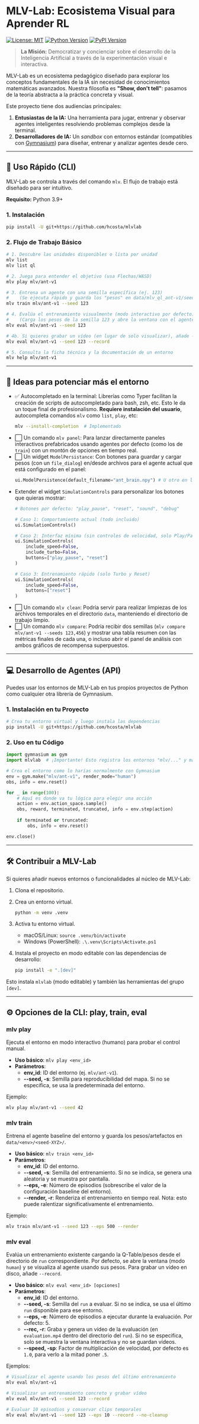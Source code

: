 # MLV-Lab: Ecosistema Visual para Aprender RL

[![License: MIT](https://img.shields.io/badge/License-MIT-blue.svg)](https://opensource.org/licenses/MIT)
[![Python Version](https://img.shields.io/badge/python-3.10%2B-brightgreen)](https://www.python.org/)
[![PyPI Version](https://img.shields.io/badge/pypi-v0.1.43-darkred)](https://pypi.org/project/mlvlab/)

> **La Misión:** Democratizar y concienciar sobre el desarrollo de la Inteligencia Artificial a través de la experimentación visual e interactiva.

MLV-Lab es un ecosistema pedagógico diseñado para explorar los conceptos fundamentales de la IA sin necesidad de conocimientos matemáticas avanzados. Nuestra filosofía es **"Show, don't tell"**: pasamos de la teoría abstracta a la práctica concreta y visual.

Este proyecto tiene dos audiencias principales:
1.  **Entusiastas de la IA:** Una herramienta para jugar, entrenar y observar agentes inteligentes resolviendo problemas complejos desde la terminal.
2.  **Desarrolladores de IA:** Un *sandbox* con entornos estándar (compatibles con [Gymnasium](https://gymnasium.farama.org/)) para diseñar, entrenar y analizar agentes desde cero.

---

## 🚀 Uso Rápido (CLI)

MLV-Lab se controla a través del comando `mlv`. El flujo de trabajo está diseñado para ser intuitivo.

**Requisito:** Python 3.9+

### 1. Instalación
```bash
pip install -U git+https://github.com/hcosta/mlvlab
```

### 2. Flujo de Trabajo Básico

```bash
# 1. Descubre las unidades disponibles o lista por unidad
mlv list
mlv list ql

# 2. Juega para entender el objetivo (usa Flechas/WASD)
mlv play mlv/ant-v1

# 3. Entrena un agente con una semilla específica (ej. 123)
#    (Se ejecuta rápido y guarda los "pesos" en data/mlv_ql_ant-v1/seed-123/)
mlv train mlv/ant-v1 --seed 123

# 4. Evalúa el entrenamiento visualmente (modo interactivo por defecto)
#    (Carga los pesos de la semilla 123 y abre la ventana con el agente usando esos pesos)
mlv eval mlv/ant-v1 --seed 123

# 4b. Si quieres grabar un vídeo (en lugar de solo visualizar), añade --record
mlv eval mlv/ant-v1 --seed 123 --record

# 5. Consulta la ficha técnica y la documentación de un entorno
mlv help mlv/ant-v1
```

---

## 🚀 Ideas para potenciar más el entorno

* ✅ Autocompletado en la terminal: Librerías como Typer facilitan la creación de scripts de autocompletado para bash, zsh, etc. Esto le da un toque final de profesionalismo. **Requiere instalación del usuario**, autocompleta comandos `mlv` como `list`, `play`, etc:
  ```bash
  mlv --install-completion  # Implementado
  ```
* ⬜ Un comando `mlv panel`: Para lanzar directamente paneles interactivos prefabricados usando agentes por defecto (como los de `train`) con un montón de opciones en tiempo real.
* ⬜ Un widget `ModelPersistance`: Con botones para guardar y cargar pesos (con un `file_dialog`) en/desde archivos para el agente actual que está configurado en el panel:
  ```python
  ui.ModelPersistence(default_filename="ant_brain.npy") # U otro en los dialogs
  ```
* Extender el widget `SimulationControls` para personalizar los botones que quieras mostrar:
  ```python
  # Botones por defecto: "play_pause", "reset", "sound", "debug"

  # Caso 1: Comportamiento actual (todo incluido)
  ui.SimulationControls()

  # Caso 2: Interfaz mínima (sin controles de velocidad, solo Play/Pause y Reset)
  ui.SimulationControls(
      include_speed=False, 
      include_turbo=False, 
      buttons=["play_pause", "reset"]
  )

  # Caso 3: Entrenamiento rápido (solo Turbo y Reset)
  ui.SimulationControls(
      include_speed=False, 
      buttons=["reset"]
  )
  ```
* ⬜ Un comando `mlv clean`: Podría servir para realizar limpiezas de los archivos temporales en el directorio `data`, manteniendo el directorio de trabajo limpio.
* ⬜ Un comando `mlv compare`: Podría recibir dos semillas (`mlv compare mlv/ant-v1 --seeds 123,456`) y mostrar una tabla resumen con las métricas finales de cada una, o incluso abrir el panel de análisis con ambos gráficos de recompensa superpuestos.

--- 

## 💻 Desarrollo de Agentes (API)

Puedes usar los entornos de MLV-Lab en tus propios proyectos de Python como cualquier otra librería de Gymnasium.

### 1. Instalación en tu Proyecto

```bash
# Crea tu entorno virtual y luego instala las dependencias
pip install -U git+https://github.com/hcosta/mlvlab
```

### 2. Uso en tu Código

```python
import gymnasium as gym
import mlvlab  # ¡Importante! Esto registra los entornos "mlv/..." y mantiene compatibilidad con los antiguos

# Crea el entorno como lo harías normalmente con Gymnasium
env = gym.make("mlv/ant-v1", render_mode="human")
obs, info = env.reset()

for _ in range(100):
    # Aquí es donde va tu lógica para elegir una acción
    action = env.action_space.sample() 
    obs, reward, terminated, truncated, info = env.step(action)
    
    if terminated or truncated:
        obs, info = env.reset()

env.close()
```
<!--
---

## 🏛️ Extender MLV-Lab (Plugins)

Para usuarios avanzados, MLV-Lab puede ser extendido con nuevos comandos a través de un sistema de plugins. Esto te permite integrar tus propias herramientas (ej. un panel de visualización) directamente en la CLI `mlv`.

### Ejemplo: Crear un comando `mlv panel`

1.  **Crea tu herramienta** con Typer.
2.  **Declara un "entry point"** en el `pyproject.toml` de tu herramienta para que MLV-Lab lo descubra:

```toml
# pyproject.toml de tu plugin
[project.entry-points."mlvlab.plugins"]
panel = "mi_visualizador.cli:app"
```

3.  **Instala tu herramienta** (`pip install -e .`).

Ahora, tu nuevo comando estará disponible:
`mlv panel mi-comando --argumentos`
-->
---

## 🛠️ Contribuir a MLV-Lab

Si quieres añadir nuevos entornos o funcionalidades al núcleo de MLV-Lab:

1.  Clona el repositorio.
2.  Crea un entorno virtual.
   
    ```bash
    python -m venv .venv
    ``` 

3.  Activa tu entorno virtual.

    * macOS/Linux: `source .venv/bin/activate`
    * Windows (PowerShell): `.\.venv\Scripts\Activate.ps1`

4.  Instala el proyecto en modo editable con las dependencias de desarrollo:

    ```bash
    pip install -e ".[dev]"
    ```

Esto instala `mlvlab` (modo editable) y también las herramientas del grupo `[dev]`.

---

## ⚙️ Opciones de la CLI: play, train, eval

### mlv play

Ejecuta el entorno en modo interactivo (humano) para probar el control manual.

- **Uso básico**: `mlv play <env_id>`
- **Parámetros**:
  - **env_id**: ID del entorno (ej. `mlv/ant-v1`).
  - **--seed, -s**: Semilla para reproducibilidad del mapa. Si no se especifica, se usa la predeterminada del entorno.

Ejemplo:

```bash
mlv play mlv/ant-v1 --seed 42
```

### mlv train

Entrena el agente baseline del entorno y guarda los pesos/artefactos en `data/<env>/<seed-XYZ>/`.

- **Uso básico**: `mlv train <env_id>`
- **Parámetros**:
  - **env_id**: ID del entorno.
  - **--seed, -s**: Semilla del entrenamiento. Si no se indica, se genera una aleatoria y se muestra por pantalla.
  - **--eps, -e**: Número de episodios (sobrescribe el valor de la configuración baseline del entorno).
  - **--render, -r**: Renderiza el entrenamiento en tiempo real. Nota: esto puede ralentizar significativamente el entrenamiento.

Ejemplo:

```bash
mlv train mlv/ant-v1 --seed 123 --eps 500 --render
```

### mlv eval

Evalúa un entrenamiento existente cargando la Q-Table/pesos desde el directorio de `run` correspondiente. Por defecto, se abre la ventana (modo `human`) y se visualiza al agente usando sus pesos. Para grabar un vídeo en disco, añade `--record`.

- **Uso básico**: `mlv eval <env_id> [opciones]`
- **Parámetros**:
  - **env_id**: ID del entorno.
  - **--seed, -s**: Semilla del `run` a evaluar. Si no se indica, se usa el último `run` disponible para ese entorno.
  - **--eps, -e**: Número de episodios a ejecutar durante la evaluación. Por defecto: 5.
  - **--rec, -r**: Graba y genera un vídeo de la evaluación (en `evaluation.mp4` dentro del directorio del `run`). Si no se especifica, solo se muestra la ventana interactiva y no se guardan vídeos.
  - **--speed, -sp**: Factor de multiplicación de velocidad, por defecto es `1.0`, para verlo a la mitad poner `.5`.

Ejemplos:

```bash
# Visualizar el agente usando los pesos del último entrenamiento
mlv eval mlv/ant-v1

# Visualizar un entrenamiento concreto y grabar vídeo
mlv eval mlv/ant-v1 --seed 123 --record

# Evaluar 10 episodios y conservar clips temporales
mlv eval mlv/ant-v1 --seed 123 --eps 10 --record --no-cleanup
```